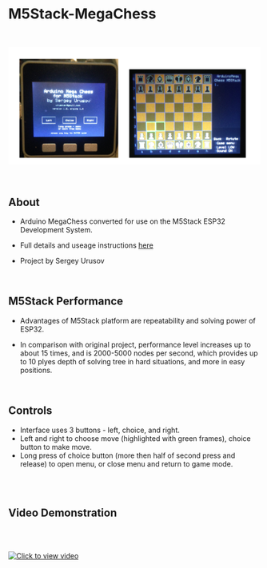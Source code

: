 # M5Stack-MegaChess
<br />   

![](Images/M5Stack-MegaChess.png) 

<br />  

## About
- Arduino MegaChess converted for use on the M5Stack ESP32 Development System.

- Full details and useage instructions [here](https://create.arduino.cc/projecthub/Sergey_Urusov/arduino-mega-chess-for-m5stack-7feafb)

- Project by Sergey Urusov 

<br />  

## M5Stack Performance
- Advantages of M5Stack platform are repeatability and solving power of ESP32. 

- In comparison with original project, performance level increases up to about 15 times, and is 2000-5000 nodes per second, which provides up to 10 plyes depth of solving tree in hard situations, and more in easy positions.

<br />  

## Controls
- Interface uses 3 buttons - left, choice, and right. 
- Left and right to choose move (highlighted with green frames), choice button to make move.
- Long press of choice button (more then half of second press and release) to open menu, or close menu and return to game mode.


<br />
<br />

## Video Demonstration

<br />
<br />

[![Click to view video](https://github.com/PartsandCircuits/M5Stack-MegaChess/blob/master/Images/MegaChessVideo.png "Click to view video")](https://www.youtube.com/watch?v=ALzHvzkYVEA)




<br />
